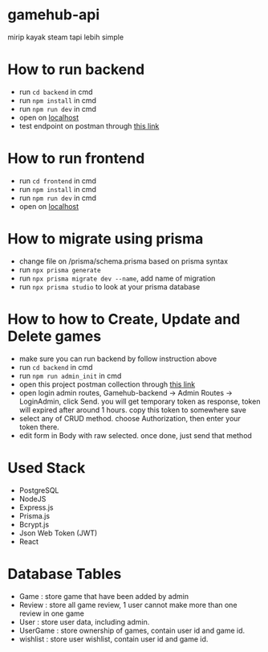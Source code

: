 # gamehub-api

mirip kayak steam tapi lebih simple

# How to run backend

- run `cd backend` in cmd
- run `npm install` in cmd
- run `npm run dev` in cmd
- open on [localhost](https://localhost:3000)
- test endpoint on postman through [this link](https://www.postman.com/science-geoscientist-54377924/workspace/gamehub-web-app/collection/24096909-d1337b7b-0e1b-422e-b4fd-207d34c10a40?action=share&creator=24096909)

# How to run frontend

- run `cd frontend` in cmd
- run `npm install` in cmd
- run `npm run dev` in cmd
- open on [localhost](https://localhost:4000)

# How to migrate using prisma

- change file on /prisma/schema.prisma based on prisma syntax
- run `npx prisma generate`
- run `npx prisma migrate dev --name`, add name of migration
- run `npx prisma studio` to look at your prisma database

# How to how to Create, Update and Delete games

- make sure you can run backend by follow instruction above
- run `cd backend` in cmd
- run `npm run admin_init` in cmd
- open this project postman collection through [this link](https://www.postman.com/science-geoscientist-54377924/workspace/gamehub-web-app/collection/24096909-d1337b7b-0e1b-422e-b4fd-207d34c10a40?action=share&creator=24096909)
- open login admin routes, Gamehub-backend -> Admin Routes -> LoginAdmin, click Send. you will get temporary token as response, token will expired after around 1 hours. copy this token to somewhere save
- select any of CRUD method. choose Authorization, then enter your token there.
- edit form in Body with raw selected. once done, just send that method

# Used Stack

- PostgreSQL
- NodeJS
- Express.js
- Prisma.js
- Bcrypt.js
- Json Web Token (JWT)
- React

# Database Tables

- Game : store game that have been added by admin
- Review : store all game review, 1 user cannot make more than one review in one game
- User : store user data, including admin.
- UserGame : store ownership of games, contain user id and game id.
- wishlist : store user wishlist, contain user id and game id.
